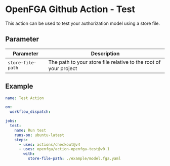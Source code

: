 # OpenFGA Github Action - Test

This action can be used to test your authorization model using a store file.

## Parameter

| Parameter  | Description   |
|----------|--------------|
| `store-file-path` | The path to your store file relative to the root of your project     | 

## Example

```yaml
name: Test Action

on:
  workflow_dispatch:

jobs:
  test:
    name: Run test
    runs-on: ubuntu-latest
    steps:
      - uses: actions/checkout@v4
      - uses: openfga/action-openfga-test@v0.1
        with:
          store-file-path: ./example/model.fga.yaml
```

